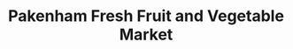 ---
title: "Pakenham Fresh Fruit and Vegetable Market"
url: /pakenham/pakenham-fresh-fruit-and-vegetable-market/
shop: greengrocer
---